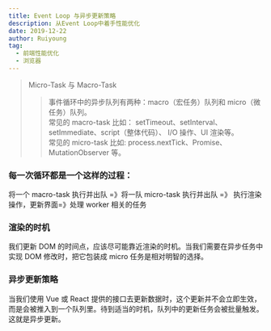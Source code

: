 ```yaml
---
title: Event Loop 与异步更新策略
description: 从Event Loop中着手性能优化
date: 2019-12-22
author: Ruiyoung
tag:
  - 前端性能优化
  - 浏览器
---
```


> Micro-Task 与 Macro-Task
>
> > 事件循环中的异步队列有两种：macro（宏任务）队列和 micro（微任务）队列。  
> > 常见的 macro-task 比如： setTimeout、setInterval、 setImmediate、script（整体代码）、 I/O 操作、UI 渲染等。  
> > 常见的 micro-task 比如: process.nextTick、Promise、MutationObserver 等。

### 每一次循环都是一个这样的过程：

将一个 macro-task 执行并出队 =》将一队 micro-task 执行并出队 =》 执行渲染操作，更新界面=》处理 worker 相关的任务

### 渲染的时机

我们更新 DOM 的时间点，应该尽可能靠近渲染的时机。当我们需要在异步任务中实现 DOM 修改时，把它包装成 micro 任务是相对明智的选择。

### 异步更新策略

当我们使用 Vue 或 React 提供的接口去更新数据时，这个更新并不会立即生效，而是会被推入到一个队列里。待到适当的时机，队列中的更新任务会被批量触发。这就是异步更新。
